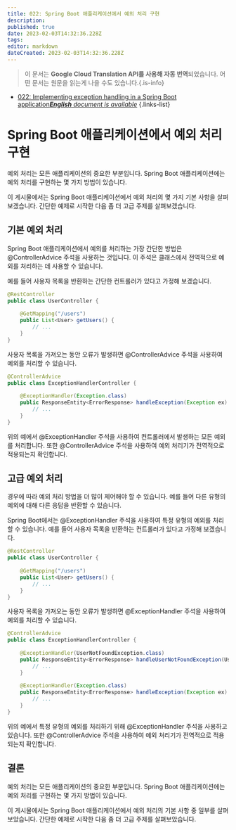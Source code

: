 ```yaml
---
title: 022: Spring Boot 애플리케이션에서 예외 처리 구현
description: 
published: true
date: 2023-02-03T14:32:36.228Z
tags: 
editor: markdown
dateCreated: 2023-02-03T14:32:36.228Z
---
```


> 이 문서는 **Google Cloud Translation API를 사용해 자동 번역**되었습니다.
어떤 문서는 원문을 읽는게 나을 수도 있습니다.{.is-info}



- [022: Implementing exception handling in a Spring Boot application***English** document is available*](/en/Knowledge-base/Spring-Boot/Learning/022-implementing-exception-handling-in-a-spring-boot-application)
{.links-list}


# Spring Boot 애플리케이션에서 예외 처리 구현

예외 처리는 모든 애플리케이션의 중요한 부분입니다. Spring Boot 애플리케이션에는 예외 처리를 구현하는 몇 가지 방법이 있습니다.

이 게시물에서는 Spring Boot 애플리케이션에서 예외 처리의 몇 가지 기본 사항을 살펴보겠습니다. 간단한 예제로 시작한 다음 좀 더 고급 주제를 살펴보겠습니다.

## 기본 예외 처리

Spring Boot 애플리케이션에서 예외를 처리하는 가장 간단한 방법은 @ControllerAdvice 주석을 사용하는 것입니다. 이 주석은 클래스에서 전역적으로 예외를 처리하는 데 사용할 수 있습니다.

예를 들어 사용자 목록을 반환하는 간단한 컨트롤러가 있다고 가정해 보겠습니다.

```java
@RestController
public class UserController {
 
    @GetMapping("/users")
    public List<User> getUsers() {
        // ...
    }
}
```

사용자 목록을 가져오는 동안 오류가 발생하면 @ControllerAdvice 주석을 사용하여 예외를 처리할 수 있습니다.

```java
@ControllerAdvice
public class ExceptionHandlerController {
 
    @ExceptionHandler(Exception.class)
    public ResponseEntity<ErrorResponse> handleException(Exception ex) {
        // ...
    }
}
```

위의 예에서 @ExceptionHandler 주석을 사용하여 컨트롤러에서 발생하는 모든 예외를 처리합니다. 또한 @ControllerAdvice 주석을 사용하여 예외 처리기가 전역적으로 적용되는지 확인합니다.

## 고급 예외 처리

경우에 따라 예외 처리 방법을 더 많이 제어해야 할 수 있습니다. 예를 들어 다른 유형의 예외에 대해 다른 응답을 반환할 수 있습니다.

Spring Boot에서는 @ExceptionHandler 주석을 사용하여 특정 유형의 예외를 처리할 수 있습니다. 예를 들어 사용자 목록을 반환하는 컨트롤러가 있다고 가정해 보겠습니다.

```java
@RestController
public class UserController {
 
    @GetMapping("/users")
    public List<User> getUsers() {
        // ...
    }
}
```

사용자 목록을 가져오는 동안 오류가 발생하면 @ExceptionHandler 주석을 사용하여 예외를 처리할 수 있습니다.

```java
@ControllerAdvice
public class ExceptionHandlerController {
 
    @ExceptionHandler(UserNotFoundException.class)
    public ResponseEntity<ErrorResponse> handleUserNotFoundException(UserNotFoundException ex) {
        // ...
    }
 
    @ExceptionHandler(Exception.class)
    public ResponseEntity<ErrorResponse> handleException(Exception ex) {
        // ...
    }
}
```

위의 예에서 특정 유형의 예외를 처리하기 위해 @ExceptionHandler 주석을 사용하고 있습니다. 또한 @ControllerAdvice 주석을 사용하여 예외 처리기가 전역적으로 적용되는지 확인합니다.

## 결론

예외 처리는 모든 애플리케이션의 중요한 부분입니다. Spring Boot 애플리케이션에는 예외 처리를 구현하는 몇 가지 방법이 있습니다.

이 게시물에서는 Spring Boot 애플리케이션에서 예외 처리의 기본 사항 중 일부를 살펴보았습니다. 간단한 예제로 시작한 다음 좀 더 고급 주제를 살펴보았습니다.